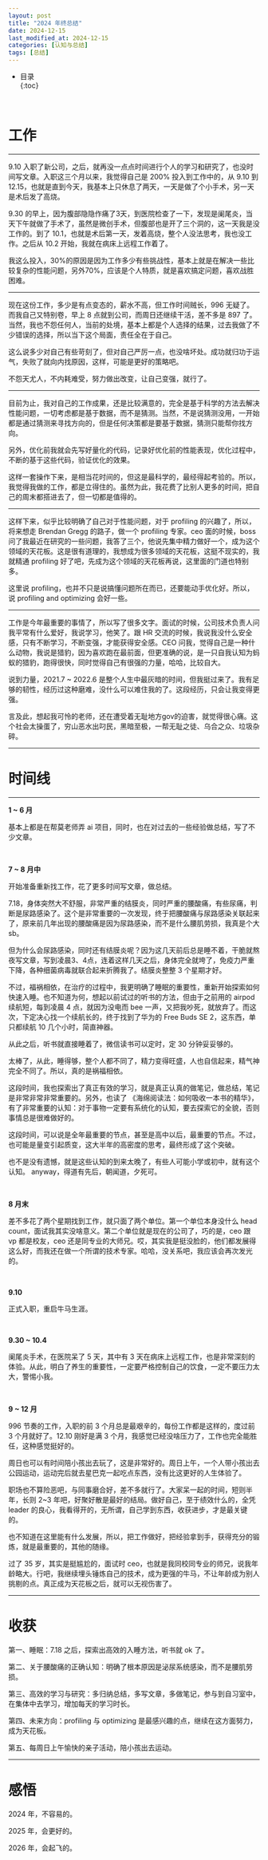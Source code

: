 ```yaml
---
layout: post
title: "2024 年终总结"
date: 2024-12-15
last_modified_at: 2024-12-15
categories: [认知与总结]
tags: [总结]
---
```


* 目录  
{:toc}
<br/>

# 工作

---

9.10 入职了新公司，之后，就再没一点点时间进行个人的学习和研究了，也没时间写文章。入职这三个月以来，我觉得自己是 200% 投入到工作中的，从 9.10 到 12.15，也就是直到今天，我基本上只休息了两天，一天是做了个小手术，另一天是术后发了高烧。     

9.30 的早上，因为腹部隐隐作痛了3天，到医院检查了一下，发现是阑尾炎，当天下午就做了手术了，虽然是微创手术，但腹部也是开了三个洞的，这一天我是没工作的。到了 10.1，也就是术后第一天，发着高烧，整个人没法思考，我也没工作。之后从 10.2 开始，我就在病床上远程工作着了。    

我这么投入，30%的原因是因为工作多少有些挑战性，基本上就是在解决一些比较复杂的性能问题，另外70%，应该是个人特质，就是喜欢搞定问题，喜欢战胜困难。   

---

现在这份工作，多少是有点变态的，薪水不高，但工作时间贼长，996 无疑了。而我自己又特别卷，早上 8 点就到公司，而周日还继续干活，差不多是 897 了。当然，我也不怨任何人，当前的处境，基本上都是个人选择的结果，过去我做了不少错误的选择，所以当下这个局面，责任全在于自己。   

这么说多少对自己有些苛刻了，但对自己严厉一点，也没啥坏处。成功就归功于运气，失败了就向内找原因，这样，可能是更好的策略吧。   

不怨天尤人，不内耗难受，努力做出改变，让自己变强，就行了。   

---

目前为止，我对自己的工作成果，还是比较满意的，完全是基于科学的方法去解决性能问题，一切考虑都是基于数据，而不是猜测。当然，不是说猜测没用，一开始都是通过猜测来寻找方向的，但是任何决策都是要基于数据，猜测只能帮你找方向。   

另外，优化前我就会先写好量化的代码，记录好优化前的性能表现，优化过程中，不断的基于这些代码，验证优化的效果。   

这样一套操作下来，是相当花时间的，但这是最科学的，最经得起考验的。所以，我觉得我做的工作，都是立得住的。虽然为此，我花费了比别人更多的时间，把自己的周末都搭进去了，但一切都是值得的。   

---

这样下来，似乎比较明确了自己对于性能问题，对于 profiling 的兴趣了，所以，将来想走 Brendan Gregg 的路子，做一个 profiling 专家。ceo 面的时候，boss 问了我最近在研究的一些问题，我答了三个，他说先集中精力做好一个，成为这个领域的天花板。这是很有道理的，我想成为很多领域的天花板，这挺不现实的，我就精通 profiling 好了吧，先成为这个领域的天花板再说，这里面的门道也特别多。   

这里说 profiling，也并不只是说搞懂问题所在而已，还要能动手优化好。所以，说 profiling and optimizing 会好一些。   

--- 

工作是今年最重要的事情了，所以写了很多文字。面试的时候，公司技术负责人问我平常有什么爱好，我说学习，他笑了。跟 HR 交流的时候，我说我没什么安全感，只有不断学习，不断变强，才能获得安全感。CEO 问我，觉得自己是一种什么动物，我说是猎豹，因为喜欢跑在最前面，但更准确的说，是一只自我认知为蚂蚁的猎豹，跑得很快，同时觉得自己有很强的力量，哈哈，比较自大。   

说到力量，2021.7 ~ 2022.6 是整个人生中最灰暗的时间，但我挺过来了。我有足够的韧性，经历过这种磨难，没什么可以难住我的了。这段经历，只会让我变得更强。  

言及此，想起我可怜的老师，还在遭受着无耻地方gov的迫害，就觉得很心痛。这个社会太操蛋了，穷山恶水出叼民，黑暗至极，一帮无耻之徒、乌合之众、垃圾杂碎。  

---

# 时间线

---

**1 ~ 6 月**    

基本上都是在帮莫老师弄 ai 项目，同时，也在对过去的一些经验做总结，写了不少文章。   

<br/>

**7 ~ 8 月中**     

开始准备重新找工作，花了更多时间写文章，做总结。  

7.18，身体突然大不舒服，非常严重的结膜炎，同时严重的腰酸痛，有些尿痛，判断是尿路感染了。这个是非常重要的一次发现，终于把腰酸痛与尿路感染关联起来了，原来前几年出现的腰酸痛是因为尿路感染，而不是什么腰肌劳损，我真是个大 sb。   

但为什么会尿路感染，同时还有结膜炎呢？因为这几天前后总是睡不着，干脆就熬夜写文章，写到凌晨3、4点，连着这样几天之后，身体完全就垮了，免疫力严重下降，各种细菌病毒就联合起来折腾我了。结膜炎整整 3 个星期才好。     

不过，福祸相依，在治疗的过程中，我更明确了睡眠的重要性，重新开始探索如何快速入睡。也不知道为何，想起以前试过的听书的方法，但由于之前用的 airpod 续航短，每到凌晨 4 点，就因为没电而 bee 一声，又把我吵死，就放弃了。而这次，下定决心找一个续航长的，终于找到了华为的 Free Buds SE 2，这东西，单只都续航 10 几个小时，简直神器。   

从此之后，听书就直接睡着了，微信读书可以定时，定 30 分钟妥妥够的。   

太棒了，从此，睡得够，整个人都不同了，精力变得旺盛，人也自信起来，精气神完全不同了。所以，真的是祸福相依。   

这段时间，我也探索出了真正有效的学习，就是真正认真的做笔记，做总结，笔记是非常非常非常重要的。另外，也读了 《海绵阅读法：如何吸收一本书的精华》，有了非常重要的认知：对于事物一定要有系统化的认知，要去探索它的全貌，否则事情总是很难做好的。   

这段时间，可以说是全年最重要的节点，甚至是高中以后，最重要的节点。不过，也可能是量变引起质变，这大半年的高密度的思考，最终形成了这个突破。   

也不是没有遗憾，就是这些认知的到来太晚了，有些人可能小学或初中，就有这个认知。 anyway，得道有先后，朝闻道，夕死可。   

<br/>

**8 月末**     

差不多花了两个星期找到工作，就只面了两个单位。第一个单位本身没什么 head count，面试我其实没啥意义。第二个单位就是现在的公司了，巧的是，ceo 跟 vp 都是校友，ceo 还是同专业的大师兄。哎，其实我是挺没脸的，他们都发展得这么好，而我还在做一个所谓的技术专家。哈哈，没关系吧，我应该会再次发光的。  

<br/>

**9.10**     

正式入职，重启牛马生涯。  

<br/>

**9.30 ~ 10.4**    

阑尾炎手术，在医院呆了 5 天，其中有 3 天在病床上远程工作，也是非常深刻的体验。从此，明白了养生的重要性，一定要严格控制自己的饮食，一定不要压力太大，警惕小我。   

<br/>

**9 ~ 12 月**      

996 节奏的工作，入职的前 3 个月总是最艰辛的，每份工作都是这样的，度过前 3 个月就好了。12.10 刚好是满 3 个月，我感觉已经没啥压力了，工作也完全能胜任，这种感觉挺好的。  

周日也可以有时间陪小孩出去玩了，这是非常好的。周日上午，一个人带小孩出去公园运动，运动完后就去星巴克一起吃点东西，没有比这更好的人生体验了。    

职场也不算险恶吧，与同事磨合好，差不多就行了。大家呆一起的时间，短则半年，长则 2~3 年吧，好聚好散是最好的结局。做好自己，至于绩效什么的，全凭 leader 的良心，我看得开的，无所谓，自己学到东西，收获进步，才是最关键的。    

也不知道在这里能有什么发展，所以，把工作做好，把经验拿到手，获得充分的锻炼，就是最重要的，其他的随缘。  

过了 35 岁，其实是挺尴尬的，面试时 ceo，也就是我同校同专业的师兄，说我年龄略大。行吧，我继续埋头锤炼自己的技术，成为更强的牛马，不让年龄成为别人挑剔的点。真正成为天花板之后，就可以无视伤害了。   

---

# 收获

第一、睡眠：7.18 之后，探索出高效的入睡方法，听书就 ok 了。      

第二、关于腰酸痛的正确认知：明确了根本原因是泌尿系统感染，而不是腰肌劳损。    

第三、高效的学习与研究：多归纳总结，多写文章，多做笔记，参与到自习室中，在集体中去学习，增加每天的学习时长。     

第四、未来方向：profiling 与 optimizing 是最感兴趣的点，继续在这方面努力，成为天花板。    

第五、每周日上午愉快的亲子活动，陪小孩出去运动。   

---

# 感悟

2024 年，不容易的。  

2025 年，会更好的。  

2026 年，会起飞的。   